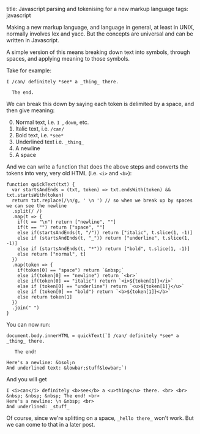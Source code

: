 title: Javascript parsing and tokenising for a new markup language
tags: javascript

Making a new markup language, and language in general, at least in UNIX, normally involves lex and yacc. But the concepts are universal and can be written in Javascript.

A simple version of this means breaking down text into symbols, through spaces, and applying meaning to those symbols.

Take for example:

```
I /can/ definitely *see* a _thing_ there.

  The end.
```

We can break this down by saying each token is delimited by a space, and then give meaning:

0. Normal text, i.e. `I `, ` down `, etc.
0. Italic text, i.e. `/can/`
0. Bold text, i.e. `*see*`
0. Underlined text i.e. `_thing_`
0. A newline
0. A space

And we can write a function that does the above steps and converts the tokens into very, very old HTML (i.e. `<i>` and `<b>`):

```
function quickText(txt) {
  var startsAndEnds = (txt, token) => txt.endsWith(token) && txt.startsWith(token)
  return txt.replace(/\n/g, ' \n ') // so when we break up by spaces we can see the newline
  .split(/ /)
  .map(t => {
    if(t == "\n") return ["newline", ""]
    if(t == "") return ["space", ""]
    else if(startsAndEnds(t, "/")) return ["italic", t.slice(1, -1)]
    else if (startsAndEnds(t, "_")) return ["underline", t.slice(1, -1)]
    else if (startsAndEnds(t, "*")) return ["bold", t.slice(1, -1)]
    else return ["normal", t]
  })
  .map(token => {
    if(token[0] == "space") return `&nbsp;`
    else if(token[0] == "newline") return `<br>`
    else if(token[0] == "italic") return `<i>${token[1]}</i>`
    else if (token[0] == "underline") return `<u>${token[1]}</u>`
    else if (token[0] == "bold") return `<b>${token[1]}</b>`
    else return token[1]
  })
  .join(" ")
}
```

You can now run:

```
document.body.innerHTML = quickText(`I /can/ definitely *see* a _thing_ there.

   The end!

Here's a newline: &bsol;n
And underlined text: &lowbar;stuff&lowbar;`)
```

And you will get 

```
I <i>can</i> definitely <b>see</b> a <u>thing</u> there. <br> <br> 
&nbsp; &nbsp; &nbsp; The end! <br>
Here's a newline: \n &nbsp; <br> 
And underlined: _stuff_
```

Of course, since we're splitting on a space, `_hello there_` won't work. But we can come to that in a later post.
